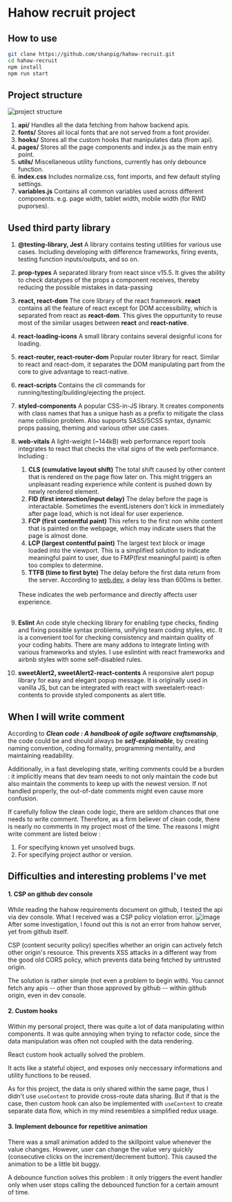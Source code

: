 # Hahow recruit project

## How to use
```bash
git clone https://github.com/shanpig/hahow-recruit.git
cd hahow-recruit
npm install
npm run start
```

## Project structure
![project structure](https://user-images.githubusercontent.com/31932700/126054541-fe90548e-9c4e-43b5-a988-a794f7bc93fc.png)

1. **api/**
  Handles all the data fetching from hahow backend apis.
2. **fonts/**
  Stores all local fonts that are not served from a font provider.
3. **hooks/**
  Stores all the custom hooks that manipulates data (from api).
4. **pages/**
  Stores all the page components and index.js as the main entry point.
5. **utils/**
  Miscellaneous utility functions, currently has only debounce function.
6. **index.css**
  Includes normalize.css, font imports, and few default styling settings.
7. **variables.js**
  Contains all common variables used across different components. e.g. page width, tablet width, mobile width (for RWD puporses).

## Used third party library
1. **@testing-library, Jest**
  A library contains testing utilities for various use cases. Including developing with difference frameworks, firing events, testing function inputs/outputs, and so on.
2. **prop-types**
  A separated library from react since v15.5. It gives the ability to check datatypes of the props a component receives, thereby reducing the possible mistakes in data-passing
3. **react, react-dom**
  The core library of the react framework. **react** contains all the feature of react except for DOM accessibility, which is separated from react as **react-dom**. This gives the oppurtunity to reuse most of the similar usages between **react** and **react-native**.
4. **react-loading-icons**
  A small library contains several designful icons for loading.
5. **react-router, react-router-dom**
  Popular router library for react. Similar to react and react-dom, it separates the DOM manipulating part from the core to give advantage to react-native.
6. **react-scripts**
  Contains the cli commands for running/testing/building/ejecting the project.
7. **styled-components**
  A popular CSS-in-JS library. It creates components with class names that has a unique hash as a prefix to mitigate the class name collision problem. Also supports SASS/SCSS syntax, dynamic props passing, theming and various other use cases.
8. **web-vitals**
  A light-weight (~144kB) web performance report tools integrates to react that checks the vital signs of the web performance. Including : 
    1. **CLS (cumulative layout shift)**
    The total shift caused by other content that is rendered on the page flow later on. This might triggers an unpleasant reading experience while content is pushed down by newly rendered element.
    2. **FID (first interaction/input delay)**
    The delay before the page is interactable. Sometimes the eventListeners don't kick in immediately after page load, which is not ideal for user experience.
    3. **FCP (first contentful paint)**
    This refers to the first non white content that is painted on the webpage, which may indicate users that the page is almost done.
    4. **LCP (largest contentful paint)**
    The largest text block or image loaded into the viewport. This is a simplified solution to indicate meaningful paint to user, due to FMP(first meaningful paint) is often too complex to determine.
    5. **TTFB (time to first byte)**
    The delay before the first data return from the server. According to [web.dev](https://web.dev/time-to-first-byte/), a delay less than 600ms is better.

    <br/>
    These indicates the web performance and directly affects user experience.
    <br/><br/>
9. **Eslint**
  An code style checking library for enabling type checks, finding and fixing possible syntax problems, unifying team coding styles, etc. It is a convenient tool for checking consistency and maintain quality of your coding habits. There are many addons to integrate linting with various frameworks and styles. I use eslintint with react frameworks and airbnb styles with some self-disabled rules.
10. **sweetAlert2, sweetAlert2-react-contents**
  A responsive alert popup library for easy and elegant popup message. It is originally used in vanilla JS, but can be integrated with react with sweetalert-react-contents to provide styled components as alert title.


## When I will write comment
According to ***Clean code : A handbook of agile software craftsmanship***, the code could be and should always be ***self-explainable***, by creating naming convention, coding formality, programming mentality, and maintaining readability. 

Additionally, in a fast developing state, writing comments could be a burden : it implicitly means that dev team needs to not only maintain the code but also maintain the comments to keep up with the newest version. If not handled properly, the out-of-date comments might even cause more confusion.

If carefully follow the clean code logic, there are seldom chances that one needs to write comment. Therefore, as a firm believer of clean code, there is nearly no comments in my project most of the time. The reasons I might write comment are listed below :
1. For specifying known yet unsolved bugs.
2. For specifying project author or version.

## Difficulties and interesting problems I've met
  #### 1. CSP on github dev console
  While reading the hahow requirements document on github, I tested the api via dev console. What I received was a CSP policy violation error.
  ![image](https://user-images.githubusercontent.com/31932700/126056777-a18094ef-812d-4d62-bbe8-aa93d4c2a8e5.png)
  After some investigation, I found out this is not an error from hahow server, yet from github itself. 
  
  CSP (content security policy) specifies whether an origin can actively fetch other origin's resource. This prevents XSS attacks in a different way from the good old CORS policy, which prevents data being fetched by untrusted origin.
  
  The solution is rather simple (not even a problem to begin with). You cannot fetch any apis -- other than those approved by github -- within github origin, even in dev console.

  #### 2. Custom hooks
  Within my personal project, there was quite a lot of data manipulating within components. It was quite annoying when trying to refactor code, since the data manipulation was often not coupled with the data rendering.
  
  React custom hook actually solved the problem. 

  It acts like a stateful object, and exposes only neccessary informations and utility functions to be reused. 

  As for this project, the data is only shared within the same page, thus I didn't use ```useContent``` to provide cross-route data sharing. But if that is the case, then custom hook can also be implemented with ```useContent``` to create separate data flow, which in my mind resembles a simplified redux usage.

  #### 3. Implement debounce for repetitive animation
  There was a small animation added to the skillpoint value whenever the value changes. However, user can change the value very quickly (consecutive clicks on the increment/decrement button). This caused the animation to be a little bit buggy.

  A debounce function solves this problem : it only triggers the event handler only when user stops calling the debounced function for a certain amount of time.
